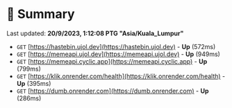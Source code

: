 # 📖 Summary
Last updated: **20/9/2023, 1:12:08 PTG "Asia/Kuala_Lumpur"**

- `GET` [https://hastebin.ujol.dev](https://hastebin.ujol.dev) - **Up** (572ms)
- `GET` [https://memeapi.ujol.dev](https://memeapi.ujol.dev) - **Up** (949ms)
- `GET` [https://memeapi.cyclic.app](https://memeapi.cyclic.app) - **Up** (799ms)
- `GET` [https://klik.onrender.com/health](https://klik.onrender.com/health) - **Up** (395ms)
- `GET` [https://dumb.onrender.com](https://dumb.onrender.com) - **Up** (286ms)
